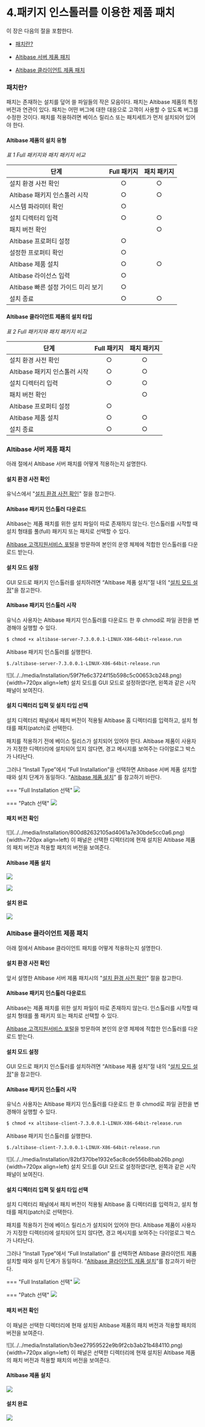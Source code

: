 # 4.패키지 인스톨러를 이용한 제품 패치

이 장은 다음의 절을 포함한다.

-   [패치란?](#패치란)

-   [Altibase 서버 제품 패치](#altibase-서버-제품-패치)

-   [Altibase 클라이언트 제품 패치](#altibase-클라이언트-제품-패치)

### 패치란?

패치는 존재하는 설치를 덮어 쓸 파일들의 작은 모음이다. 패치는 Altibase 제품의 특정 버전과 연관이 있다. 패치는 어떤 버그에 대한 대응으로 고객이 사용할 수 있도록 버그를 수정한 것이다. 패치를 적용하려면 베이스 릴리스 또는 패치세트가 먼저 설치되어 있어야 한다.

#### Altibase 제품의 설치 유형

*표 1 Full 패키지와 패치 패키지 비교*

|단계                              |Full 패키지|패치 패키지|
|----------------------------------|:---------:|:-------:|
|설치 환경 사전 확인                | ○          | ○       |
|Altibase 패키지 인스톨러 시작      | ○          | ○       |
|시스템 파라미터 확인               | ○          |         |
|설치 디렉터리 입력                 | ○          | ○       |
|패치 버전 확인                    |            | ○        |
|Altibase 프로퍼티 설정            | ○          |          |
|설정한 프로퍼티 확인               | ○          |          |
|Altibase 제품 설치                | ○          | ○        |
|Altibase 라이선스 입력            | ○          |           |
|Altibase 빠른 설정 가이드 미리 보기| ○          |           |
|설치 종료                         | ○          | ○         |



#### Altibase 클라이언트 제품의 설치 타입

*표 2 Full 패키지와 패치 패키지 비교*

| 단계                          | Full 패키지 | 패치 패키지 |
|------------------------------|:-----------:|:-----------:|
| 설치 환경 사전 확인           | ○           | ○           |
| Altibase 패키지 인스톨러 시작 | ○           | ○           |
| 설치 디렉터리 입력            | ○           | ○           |
| 패치 버전 확인                |             | ○           |
| Altibase 프로퍼티 설정        | ○           |             |
| Altibase 제품 설치            | ○           | ○           |
| 설치 종료                     | ○           | ○           |

### Altibase 서버 제품 패치

아래 절에서 Altibase 서버 패치를 어떻게 적용하는지 설명한다.

#### 설치 환경 사전 확인

유닉스에서 "[설치 환경 사전 확인](../Installation%20Guide/2.패키지-인스톨러를-이용한-제품-설치.md#설치-환경-사전-확인)" 절을 참고한다.

#### Altibase 패키지 인스톨러 다운로드 

Altibase는 제품 패치를 위한 설치 파일이 따로 존재하지 않는다. 인스톨러를 시작할 때 설치 형태를 풀(full) 패키지 또는 패치로 선택할 수 있다.

[Altibase 고객지원서비스 포털](http://support.altibase.com/)을 방문하여 본인의 운영 체제에 적합한 인스톨러를 다운로드 받는다.

#### 설치 모드 설정

GUI 모드로 패키지 인스톨러를 설치하려면 “Altibase 제품 설치”절 내의 “[설치 모드 설정](../Installation%20Guide/2.패키지-인스톨러를-이용한-제품-설치.md#설치-모드-설정)"을 참고한다.

#### Altibase 패키지 인스톨러 시작

유닉스 사용자는 Altibase 패키지 인스톨러를 다운로드 한 후 chmod로 파일 권한을 변경해야 실행할 수 있다.

```bash
$ chmod +x altibase-server-7.3.0.0.1-LINUX-X86-64bit-release.run
```

Altibase 패키지 인스톨러를 실행한다.

```bash
$./altibase-server-7.3.0.0.1-LINUX-X86-64bit-release.run
```

<div class="image_description" markdown>
![](../../media/Installation/59f7fe6c3724f15b598c5c00653cb248.png){width=720px align=left}
설치 모드를 GUI 모드로 설정하였다면, 왼쪽과 같은 시작 패널이 보여진다.
</div>


#### 설치 디렉터리 입력 및 설치 타입 선택

설치 디렉터리 패널에서 패치 버전이 적용될 Altibase 홈 디렉터리를 입력하고, 설치 형태를 패치(patch)로 선택한다.

패치를 적용하기 전에 베이스 릴리스가 설치되어 있어야 한다. Altibase 제품이 사용자가 지정한 디렉터리에 설치되어 있지 않다면, 경고 메시지를 보여주는 다이얼로그 박스가 나타난다.

그러나 “Install Type”에서 “Full Installation”을 선택하면 Altibase 서버 제품 설치할 때와 설치 단계가 동일하다. “[Altibase 제품 설치](../Installation%20Guide/2.패키지-인스톨러를-이용한-제품-설치.md#altibase-제품-설치)” 를 참고하기 바란다.

=== "Full Installation 선택"
    ![](../../media/Installation/bbff2cabe80da637a9d03e13254fd2f3.png)

=== "Patch 선택"
    ![](../../media/Installation/1644616d68b460524e9eba4c092ee48e.png)


#### 패치 버전 확인

<div class="image_description" markdown>
![](../../media/Installation/800d82632105ad4061a7e30bde5cc0a6.png){width=720px align=left}
이 패널은 선택한 디렉터리에 현재 설치된 Altibase 제품의 패치 버전과 적용할 패치의 버전을 보여준다.
</div>

#### Altibase 제품 설치

![](../../media/Installation/6d2b21fbcb5ca41fc3bdfbc8e3fe28ca.png)

![](../../media/Installation/ac6d3f947ace6d4e61cb87d657ff69b4.png)

#### 설치 완료

![](../../media/Installation/3d1acebf316253b0a82326d731fb42ab.png)

### Altibase 클라이언트 제품 패치

아래 절에서 Altibase 클라이언트 패치를 어떻게 적용하는지 설명한다.

#### 설치 환경 사전 확인

앞서 설명한 Altibase 서버 제품 패치시의 "[설치 환경 사전 확인](#설치-환경-사전-확인)” 절을 참고한다.

#### Altibase 패키지 인스톨러 다운로드 

Altibase는 제품 패치를 위한 설치 파일이 따로 존재하지 않는다. 인스톨러를 시작할 때 설치 형태를 풀 패키지 또는 패치로 선택할 수 있다.

[Altibase 고객지원서비스 포털](http://support.altibase.com/)을 방문하여 본인의 운영 체제에 적합한 인스톨러를 다운로드 받는다.

#### 설치 모드 설정

GUI 모드로 패키지 인스톨러를 설치하려면 “Altibase 제품 설치”절 내의 “[설치 모드 설정](#설치-모드-설정)"을 참고한다.

#### Altibase 패키지 인스톨러 시작

유닉스 사용자는 Altibase 패키지 인스톨러를 다운로드 한 후 chmod로 파일 권한을 변경해야 실행할 수 있다.

```bash
$ chmod +x altibase-client-7.3.0.0.1-LINUX-X86-64bit-release.run
```

Altibase 패키지 인스톨러를 실행한다.

```bash
$./altibase-client-7.3.0.0.1-LINUX-X86-64bit-release.run
```

<div class="image_description" markdown>
![](../../media/Installation/82bf370be1932e5ac8cde556b8bab26b.png){width=720px align=left}
설치 모드를 GUI 모드로 설정하였다면, 왼쪽과 같은 시작 패널이 보여진다.
</div>

#### 설치 디렉터리 입력 및 설치 타입 선택

설치 디렉터리 패널에서 패치 버전이 적용될 Altibase 홈 디렉터리를 입력하고, 설치 형태를 패치(patch)로 선택한다.

패치를 적용하기 전에 베이스 릴리스가 설치되어 있어야 한다. Altibase 제품이 사용자가 지정한 디렉터리에 설치되어 있지 않다면, 경고 메시지를 보여주는 다이얼로그 박스가 나타난다.

그러나 “Install Type”에서 “Full Installation” 를 선택하면 Altibase 클라이언트 제품 설치할 때와 설치 단계가 동일하다. “[Altibase 클라이언트 제품 설치](../Installation%20Guide/2.패키지-인스톨러를-이용한-제품-설치.md#altibase-클라이언트-제품-설치)”를 참고하기 바란다.

=== "Full Installation 선택"
    ![](../../media/Installation/c0bad3adf916f5b93bf69538ab3b21aa.png)

=== "Patch 선택"
    ![](../../media/Installation/ae976b614f8cef90749c57fac08217b8.png)

#### 패치 버전 확인

이 패널은 선택한 디렉터리에 현재 설치된 Altibase 제품의 패치 버전과 적용할 패치의 버전을 보여준다.

<div class="image_description" markdown>
![](../../media/Installation/b3ee27959522e9b9f2cb3ab21b484110.png){width=720px align=left}
이 패널은 선택한 디렉터리에 현재 설치된 Altibase 제품의 패치 버전과 적용할 패치의 버전을 보여준다.
</div>

#### Altibase 제품 설치

![](../../media/Installation/cba69e5fbcd4abe5851c0d9320a4af0e.png)

#### 설치 완료

![](../../media/Installation/4fdf2f39646963c5ba906294335d83fe.png)
